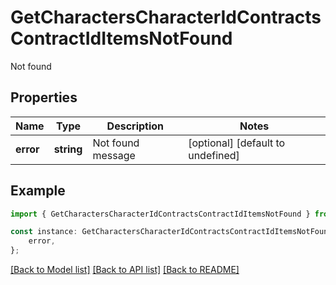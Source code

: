 # GetCharactersCharacterIdContractsContractIdItemsNotFound

Not found

## Properties

Name | Type | Description | Notes
------------ | ------------- | ------------- | -------------
**error** | **string** | Not found message | [optional] [default to undefined]

## Example

```typescript
import { GetCharactersCharacterIdContractsContractIdItemsNotFound } from 'eve-esi-client-ts';

const instance: GetCharactersCharacterIdContractsContractIdItemsNotFound = {
    error,
};
```

[[Back to Model list]](../README.md#documentation-for-models) [[Back to API list]](../README.md#documentation-for-api-endpoints) [[Back to README]](../README.md)
